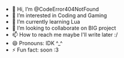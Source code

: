 - 👋 Hi, I’m @CodeError404NotFound
- 👀 I’m interested in Coding and Gaming
- 🌱 I’m currently learning Lua
- 💞️ I’m looking to collaborate on BIG project
- 📫 How to reach me maybe I'll write later :/
- 😄 Pronouns: IDK ^_^
- ⚡ Fun fact: soon :3

<!---
CodeError404NotFound/CodeError404NotFound is a ✨ special ✨ repository because its `README.md` (this file) appears on your GitHub profile.
You can click the Preview link to take a look at your changes.
--->
